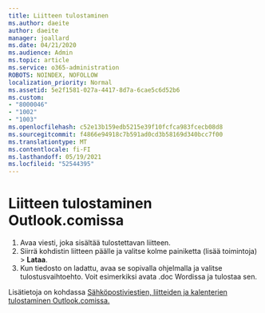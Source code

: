 ```yaml
---
title: Liitteen tulostaminen
ms.author: daeite
author: daeite
manager: joallard
ms.date: 04/21/2020
ms.audience: Admin
ms.topic: article
ms.service: o365-administration
ROBOTS: NOINDEX, NOFOLLOW
localization_priority: Normal
ms.assetid: 5e2f1581-027a-4417-8d7a-6cae5c6d52b6
ms.custom:
- "8000046"
- "1002"
- "1003"
ms.openlocfilehash: c52e13b159edb5215e39f10fcfca983fcecb08d8
ms.sourcegitcommit: f4866e94918c7b591ad0cd3b58169d340bcc7f00
ms.translationtype: MT
ms.contentlocale: fi-FI
ms.lasthandoff: 05/19/2021
ms.locfileid: "52544395"
---
```

# <a name="print-an-attachment-in-outlookcom"></a>Liitteen tulostaminen Outlook.comissa

1. Avaa viesti, joka sisältää tulostettavan liitteen.
2. Siirrä kohdistin liitteen päälle ja valitse kolme painiketta (lisää toimintoja) > **Lataa**.
3. Kun tiedosto on ladattu, avaa se sopivalla ohjelmalla ja valitse tulostusvaihtoehto. Voit esimerkiksi avata .doc Wordissa ja tulostaa sen.

Lisätietoja on kohdassa [Sähköpostiviestien, liitteiden ja kalenterien tulostaminen Outlook.comissa.](https://support.office.com/article/c835b8e5-b310-4cab-ac15-b6eb95149855?wt.mc_id=Office_Outlook_com_Alchemy)